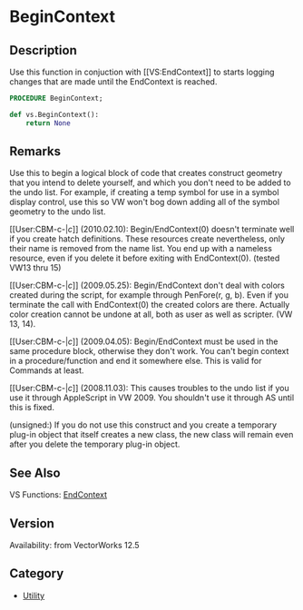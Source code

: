 # BeginContext

## Description
Use this function in conjuction with [[VS:EndContext]] to starts logging changes that are made until the EndContext is reached.

```pascal
PROCEDURE BeginContext;
```

```python
def vs.BeginContext():
    return None
```

## Remarks
Use this to begin a logical block of code that creates construct geometry that you intend to delete yourself, and which you don't need to be added to the undo list. For example, if creating a temp symbol for use in a symbol display control, use this so VW won't bog down adding all of the symbol geometry to the undo list.

[[User:CBM-c-|_c_]] (2010.02.10): Begin/EndContext(0) doesn't terminate well if you create hatch definitions. These resources create nevertheless, only their name is removed from the name list. You end up with a nameless resource, even if you delete it before exiting with EndContext(0). (tested VW13 thru 15)

[[User:CBM-c-|_c_]] (2009.05.25): Begin/EndContext don't deal with colors created during the script, for example through PenFore(r, g, b). Even if you terminate the call with EndContext(0) the created colors are there. Actually color creation cannot be undone at all, both as user as well as scripter. (VW 13, 14).

[[User:CBM-c-|_c_]] (2009.04.05): Begin/EndContext must be used in the same procedure block, otherwise they don't work. You can't begin context in a procedure/function and end it somewhere else. This is valid for Commands at least.

[[User:CBM-c-|_c_]] (2008.11.03): This causes troubles to the undo list if you use it through AppleScript in VW 2009. You shouldn't use it through AS until this is fixed.

(unsigned:) If you do not use this construct and you create a temporary plug-in object that itself creates a new class, the new class will remain even after you delete the temporary plug-in object.

## See Also
VS Functions:
[EndContext](EndContext.md)

## Version
Availability: from VectorWorks 12.5

## Category
* [Utility](../Categories/Utility.md)

